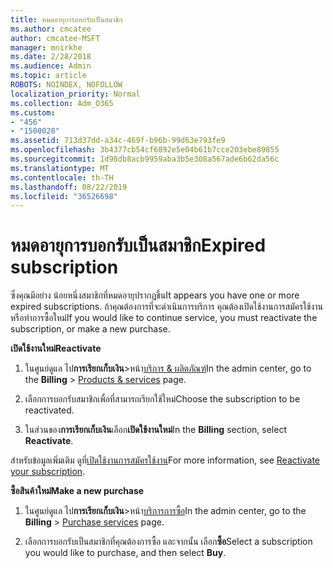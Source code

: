 ```yaml
---
title: หมดอายุการบอกรับเป็นสมาชิก
ms.author: cmcatee
author: cmcatee-MSFT
manager: mnirkhe
ms.date: 2/28/2018
ms.audience: Admin
ms.topic: article
ROBOTS: NOINDEX, NOFOLLOW
localization_priority: Normal
ms.collection: Adm_O365
ms.custom:
- "456"
- "1500020"
ms.assetid: 713d37dd-a34c-469f-b96b-99d63e793fe9
ms.openlocfilehash: 3b4377cb54cf6892e5e04b61b7cce203ebe89855
ms.sourcegitcommit: 1d98db8acb9959aba3b5e308a567ade6b62da56c
ms.translationtype: MT
ms.contentlocale: th-TH
ms.lasthandoff: 08/22/2019
ms.locfileid: "36526698"
---
```

# <a name="expired-subscription"></a><span data-ttu-id="65a5c-102">หมดอายุการบอกรับเป็นสมาชิก</span><span class="sxs-lookup"><span data-stu-id="65a5c-102">Expired subscription</span></span>

<span data-ttu-id="65a5c-103">ซึ่งคุณมีอย่าง น้อยหนึ่งสมาชิกที่หมดอายุปรากฏขึ้น</span><span class="sxs-lookup"><span data-stu-id="65a5c-103">It appears you have one or more expired subscriptions.</span></span> <span data-ttu-id="65a5c-104">ถ้าคุณต้องการที่จะดำเนินการบริการ คุณต้องเปิดใช้งานการสมัครใช้งาน หรือทำการซื้อใหม่</span><span class="sxs-lookup"><span data-stu-id="65a5c-104">If you would like to continue service, you must reactivate the subscription, or make a new purchase.</span></span>
  
<span data-ttu-id="65a5c-105">**เปิดใช้งานใหม่**</span><span class="sxs-lookup"><span data-stu-id="65a5c-105">**Reactivate**</span></span>
  
1. <span data-ttu-id="65a5c-106">ในศูนย์ดูแล ไป**การเรียกเก็บเงิน**\>หน้า[บริการ & ผลิตภัณฑ์](https://go.microsoft.com/fwlink/p/?linkid=842054)</span><span class="sxs-lookup"><span data-stu-id="65a5c-106">In the admin center, go to the **Billing** \> [Products & services](https://go.microsoft.com/fwlink/p/?linkid=842054) page.</span></span>

2. <span data-ttu-id="65a5c-107">เลือกการบอกรับสมาชิกเพื่อที่สามารถเรียกใช้ใหม่</span><span class="sxs-lookup"><span data-stu-id="65a5c-107">Choose the subscription to be reactivated.</span></span>

3. <span data-ttu-id="65a5c-108">ในส่วนของ**การเรียกเก็บเงิน**เลือก**เปิดใช้งานใหม่**</span><span class="sxs-lookup"><span data-stu-id="65a5c-108">In the **Billing** section, select **Reactivate**.</span></span>

<span data-ttu-id="65a5c-109">สำหรับข้อมูลเพิ่มเติม ดูที่[เปิดใช้งานการสมัครใช้งาน](https://docs.microsoft.com/office365/admin/subscriptions-and-billing/reactivate-your-subscription)</span><span class="sxs-lookup"><span data-stu-id="65a5c-109">For more information, see [Reactivate your subscription](https://docs.microsoft.com/office365/admin/subscriptions-and-billing/reactivate-your-subscription).</span></span>

<span data-ttu-id="65a5c-110">**ซื้อสินค้าใหม่**</span><span class="sxs-lookup"><span data-stu-id="65a5c-110">**Make a new purchase**</span></span>
  
1. <span data-ttu-id="65a5c-111">ในศูนย์ดูแล ไป**การเรียกเก็บเงิน**\>หน้า[บริการการซื้อ](https://go.microsoft.com/fwlink/p/?linkid=868433)</span><span class="sxs-lookup"><span data-stu-id="65a5c-111">In the admin center, go to the **Billing** \> [Purchase services](https://go.microsoft.com/fwlink/p/?linkid=868433) page.</span></span>

2. <span data-ttu-id="65a5c-112">เลือกการบอกรับเป็นสมาชิกที่คุณต้องการซื้อ และจากนั้น เลือก**ซื้อ**</span><span class="sxs-lookup"><span data-stu-id="65a5c-112">Select a subscription you would like to purchase, and then select **Buy**.</span></span>
